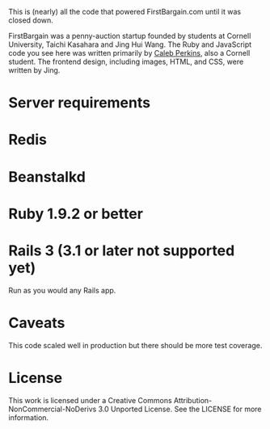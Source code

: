 This is (nearly) all the code that powered FirstBargain.com until it was closed down.

FirstBargain was a penny-auction startup founded by students at Cornell University, Taichi Kasahara and Jing Hui Wang. The Ruby and JavaScript code you see here was written primarily by [Caleb Perkins](http://www.calebperkins.com), also a Cornell student. The frontend design, including images, HTML, and CSS, were written by Jing.

Server requirements
===================

# Redis
# Beanstalkd
# Ruby 1.9.2 or better
# Rails 3 (3.1 or later not supported yet)

Run as you would any Rails app.

Caveats
=======

This code scaled well in production but there should be more test coverage.

License
=======

This work is licensed under a Creative Commons Attribution-NonCommercial-NoDerivs 3.0 Unported License. See the LICENSE for more information.
